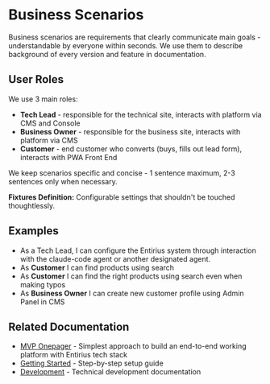 # Business Scenarios

Business scenarios are requirements that clearly communicate main goals - understandable by everyone within seconds. We use them to describe background of every version and feature in documentation.

## User Roles

We use 3 main roles:

- **Tech Lead** - responsible for the technical site, interacts with platform via CMS and Console
- **Business Owner** - responsible for the business site, interacts with platform via CMS
- **Customer** - end customer who converts (buys, fills out lead form), interacts with PWA Front End

We keep scenarios specific and concise - 1 sentence maximum, 2-3 sentences only when necessary.

**Fixtures Definition:** Configurable settings that shouldn't be touched thoughtlessly.

## Examples

- As a Tech Lead, I can configure the Entirius system through interaction with the claude-code agent or another designated agent.
- As **Customer** I can find products using search
- As **Customer** I can find the right products using search even when making typos
- As **Business Owner** I can create new customer profile using Admin Panel in CMS

## Related Documentation

- [MVP Onepager](mvp-onepager.md) - Simplest approach to build an end-to-end working platform with Entirius tech stack
- [Getting Started](getting-started.md) - Step-by-step setup guide
- [Development](development.md) - Technical development documentation